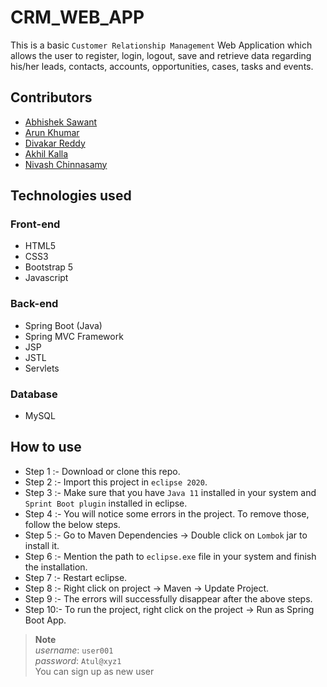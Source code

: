 # CRM_WEB_APP
This is a basic `Customer Relationship Management` Web Application which allows the user to register, login, logout, save and retrieve data regarding his/her leads, contacts, accounts, opportunities, cases, tasks and events.

## Contributors
- [Abhishek Sawant](https://github.com/abhisheksawant807)
- [Arun Khumar](https://github.com/arunuj14)
- [Divakar Reddy](https://github.com/divakarReddy082)
- [Akhil Kalla](https://github.com/Ackerman143)
- [Nivash Chinnasamy](https://github.com/Nivash1025)

## Technologies used

### Front-end
- HTML5
- CSS3
- Bootstrap 5
- Javascript

### Back-end
- Spring Boot (Java)
- Spring MVC Framework
- JSP
- JSTL
- Servlets

### Database
- MySQL




## How to use

- Step 1 :- Download or clone this repo.
- Step 2 :- Import this project in `eclipse 2020`.
- Step 3 :- Make sure that you have `Java 11` installed in your system and `Sprint Boot plugin` installed in eclipse.
- Step 4 :- You will notice some errors in the project. To remove those, follow the below steps.
- Step 5 :- Go to Maven Dependencies -> Double click on `Lombok` jar to install it.
- Step 6 :- Mention the path to `eclipse.exe` file in your system and finish the installation.
- Step 7 :- Restart eclipse.
- Step 8 :- Right click on project -> Maven -> Update Project.
- Step 9 :- The errors will successfully disappear after the above steps.
- Step 10:- To run the project, right click on the project -> Run as Spring Boot App.

> **Note**
> <br> *username*: `user001`
> <br> *password*: `Atul@xyz1`
> <br>You can sign up as new user
